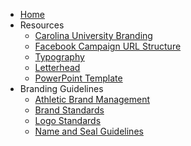 <!-- docs/_sidebar.md -->

* [Home](/)
* Resources
	* [Carolina University Branding](/carolina-university-branding.md)
	* [Facebook Campaign URL Structure](/facebook-campaign-url-structure.md)
	* [Typography](/typography.md)
	* [Letterhead](/letterhead.md)
	* [PowerPoint Template](/powerpoint-template.md)
* Branding Guidelines
	* [Athletic Brand Management](/athletic-brand-management.md)
	* [Brand Standards](/brand-standards.md)
	* [Logo Standards](/logo-standards.md)
	* [Name and Seal Guidelines](/name-seal-logos.md)
